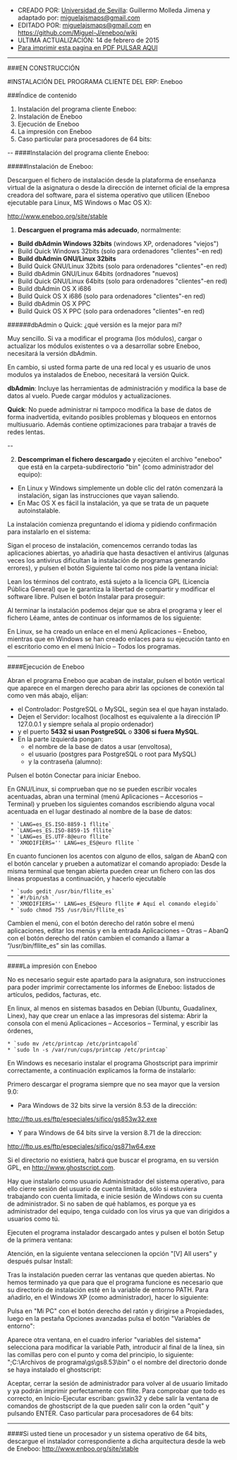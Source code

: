 * CREADO POR: [Universidad de Sevilla](http://www.us.es): Guillermo Molleda Jimena y adaptado por: miguelajsmaps@gmail.com
* EDITADO POR: miguelajsmaps@gmail.com en https://github.com/Miguel-J/eneboo/wiki
* ULTIMA ACTUALIZACIÓN: 14 de febrero de 2015
* [Para imprimir esta pagina en PDF PULSAR AQUI](https://gitprint.com/Miguel-J/eneboo/wiki/Instalacion-del-programa-UNIV.SEVILLA)

----
###EN CONSTRUCCIÓN

#INSTALACIÓN DEL PROGRAMA CLIENTE DEL ERP: Eneboo




###Índice de contenido

1. Instalación del programa cliente Eneboo:
1. Instalación de Eneboo
1. Ejecución de Eneboo
1. La impresión con Eneboo
1. Caso particular para procesadores de 64 bits:

--
####Instalación del programa cliente Eneboo:

#####Instalación de Eneboo:

Descarguen el fichero de instalación desde la plataforma de enseñanza virtual de la asignatura o desde la dirección de internet oficial de la empresa creadora del software, para el sistema operativo que utilicen (Eneboo ejecutable para Linux, MS Windows o Mac OS X):

http://www.eneboo.org/site/stable

1. **Descarguen el programa más adecuado**, normalmente: 

* **Build dbAdmin Windows 32bits** (windows XP, ordenadores "viejos")
* Build Quick Windows 32bits (solo para ordenadores "clientes"-en red)
* **Build dbAdmin GNU/Linux 32bits**
* Build Quick GNU/Linux 32bits (solo para ordenadores "clientes"-en red)
* Build dbAdmin GNU/Linux 64bits (ordnadores "nuevos)
* Build Quick GNU/Linux 64bits (solo para ordenadores "clientes"-en red)
* Build dbAdmin OS X i686
* Build Quick OS X i686 (solo para ordenadores "clientes"-en red)
* Build dbAdmin OS X PPC
* Build Quick OS X PPC (solo para ordenadores "clientes"-en red)

######dbAdmin o Quick: ¿qué versión es la mejor para mí?

Muy sencillo. Si va a modificar el programa (los módulos), cargar o actualizar los módulos existentes o va a desarrollar sobre Eneboo, necesitará la versión dbAdmin.

En cambio, si usted forma parte de una red local y es usuario de unos modulos ya instalados de Eneboo, necesitará la versión Quick.

**dbAdmin**: Incluye las herramientas de administración y modifica la base de datos al vuelo. Puede cargar módulos y actualizaciones.

**Quick**: No puede administrar ni tampoco modifica la base de datos de forma inadvertida, evitando posibles problemas y bloqueos en entornos multiusuario. Además contiene optimizaciones para trabajar a través de redes lentas.

--

2. **Descompriman el fichero descargado** y ejecúten el archivo "eneboo" que está en la carpeta-subdirectorio "bin" (como administrador del equipo):

* En Linux y Windows simplemente un doble clic del ratón comenzará la instalación, sigan las instrucciones que vayan saliendo.
* En Mac OS X es fácil la instalación, ya que se trata de un paquete autoinstalable.

La instalación comienza preguntando el idioma y pidiendo confirmación para instalarlo en el sistema:

Sigan el proceso de instalación, comencemos cerrando todas las aplicaciones abiertas, yo añadiría que hasta desactiven el antivirus (algunas veces los antivirus dificultan la instalación de programas generando errores), y pulsen el botón Siguiente tal como nos pide la ventana inicial:

Lean los términos del contrato, está sujeto a la licencia GPL (Licencia Pública General) que le garantiza la libertad de compartir y modificar el software libre. Pulsen el botón Instalar para proseguir:

Al terminar la instalación podemos dejar que se abra el programa y leer el fichero Léame, antes de continuar os informamos de los siguiente:

En Linux, se ha creado un enlace en el menú Aplicaciones – Eneboo, mientras que en Windows se han creado enlaces  para su ejecución tanto en el escritorio como en el menú Inicio – Todos los programas.

---
####Ejecución de Eneboo

Abran el programa Eneboo que acaban de instalar, pulsen el botón vertical que aparece en el margen derecho para abrir las opciones de conexión tal como ven más abajo, elijan:
* el Controlador: PostgreSQL o MySQL, según sea el que hayan instalado.
* Dejen el Servidor: localhost (localhost es equivalente a la dirección IP 127.0.0.1 y siempre señala al propio ordenador)
* y el puerto **5432 si usan PostgreSQL** o **3306 si fuera MySQL**.
* En la parte izquierda pongan:
     * el nombre de la base de datos a usar (envoltosa),
     * el usuario (postgres para PostgreSQL o root para MySQL)
     * y la contraseña (alumno):


Pulsen el botón Conectar para iniciar Eneboo.

En GNU/Linux, si comprueban que no se pueden escribir vocales acentuadas, abran una terminal (menú Aplicaciones – Accesorios – Terminal) y prueben los siguientes comandos escribiendo alguna vocal acentuada en el lugar destinado al nombre de la base de datos:

     * `LANG=es_ES.ISO-8859-1 fllite`
     * `LANG=es_ES.ISO-8859-15 fllite`
     * `LANG=es_ES.UTF-8@euro fllite`
     * `XMODIFIERS='' LANG=es_ES@euro fllite `

En cuanto funcionen los acentos con alguno de ellos, salgan de AbanQ con el botón cancelar y prueben a automatizar el comando apropiado: Desde la misma terminal que tengan abierta pueden crear un fichero con las dos líneas propuestas a continuación, y hacerlo ejecutable

     * `sudo gedit /usr/bin/fllite_es`
     * `#!/bin/sh `
     * `XMODIFIERS='' LANG=es_ES@euro fllite # Aquí el comando elegido`
     * `sudo chmod 755 /usr/bin/fllite_es`

Cambien el menú, con el botón derecho del ratón sobre el menú aplicaciones, editar los menús y en la entrada Aplicaciones – Otras – AbanQ con el botón derecho del ratón cambien el comando a llamar a “/usr/bin/fllite_es” sin las comillas.

---
####La impresión con Eneboo

No es necesario seguir este apartado para la asignatura, son instrucciones para poder imprimir correctamente los informes de Eneboo: listados de artículos, pedidos, facturas, etc.

En linux, al menos en sistemas basados en Debian (Ubuntu, Guadalinex, Linex), hay que crear un enlace a las impresoras del sistema:
Abrir la consola con el menú Aplicaciones – Accesorios – Terminal, y escribir las órdenes,

    * `sudo mv /etc/printcap /etc/printcapold`
    * `sudo ln -s /var/run/cups/printcap /etc/printcap`

En Windows es necesario instalar el programa Ghostscript para imprimir correctamente, a continuación explicamos la forma de instalarlo:

Primero descargar el programa siempre que no sea mayor que la version 9.0:
* Para Windows de 32 bits sirve la versión 8.53 de la dirección:

http://ftp.us.es/ftp/especiales/sifico/gs853w32.exe

* Y para Windows de 64 bits sirve la version 8.71 de la direccion:

http://ftp.us.es/ftp/especiales/sifico/gs871w64.exe

Si el directorio no existiera, habrá que buscar el programa, en su versión GPL, en http://www.ghostscript.com.

Hay que instalarlo como usuario Administrador del sistema operativo, para ello cierre sesión del usuario de cuenta limitada, sólo si estuviera trabajando con cuenta limitada, e inicie sesión de Windows con su cuenta de administrador. Si no saben de qué hablamos, es porque ya es administrador del equipo, tenga cuidado con los virus ya que van dirigidos a usuarios como tú.

Ejecuten el programa instalador descargado antes y pulsen el botón Setup de la primera ventana:

Atención, en la siguiente ventana seleccionen la opción "[V] All users" y después pulsar Install:

Tras la instalación pueden cerrar las ventanas que queden abiertas. No hemos terminado ya que para que el programa funcione es necesario que su directorio de instalación esté en la variable de entorno PATH. Para añadirlo, en el Windows XP (como administrador), hacer lo siguiente:

Pulsa en "Mi PC" con el botón derecho del ratón y dirigirse a Propiedades, luego en la pestaña Opciones avanzadas pulsa el botón "Variables de entorno":

Aparece otra ventana, en el cuadro inferior "variables del sistema" selecciona para modificar la variable Path, introducir al final de la línea, sin las comillas pero con el punto y coma del principio, lo siguiente: ";C:\Archivos de programa\gs\gs8.53\bin" o el nombre del directorio donde se haya instalado el ghostscript:

Aceptar, cerrar la sesión de administrador para volver al de usuario limitado y ya podrán imprimir perfectamente con fllite. Para comprobar que todo es correcto, en Inicio-Ejecutar escriban: gswin32 y debe salir la ventana de comandos de ghostscript de la que pueden salir con la orden "quit" y pulsando ENTER.
Caso particular para procesadores de 64 bits:

---
####Si usted tiene un procesador y un sistema operativo de 64 bits, descargue el instalador correspondiente a dicha arquitectura desde la web de Eneboo: http://www.enboo.org/site/stable
